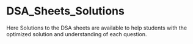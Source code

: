 # DSA_Sheets_Solutions
Here Solutions to the DSA sheets are available to help students with the optimized solution and understanding of each question.
